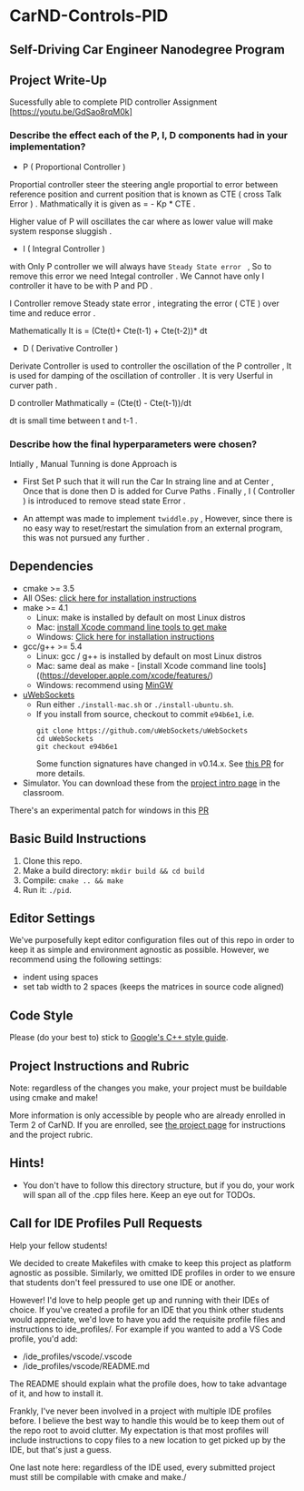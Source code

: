 # CarND-Controls-PID

Self-Driving Car Engineer Nanodegree Program
---

## Project Write-Up
Sucessfully able to complete PID controller Assignment  [https://youtu.be/GdSao8rqM0k]


### Describe the effect each of the P, I, D components had in your implementation? 

* P ( Proportional Controller ) 
 
Proportial controller steer the steering angle proportial to error between reference position  and current position that is known as CTE ( cross Talk Error ) .
Mathmatically it is given as = - Kp * CTE .

Higher value of P will oscillates the car where as lower value will make system response sluggish . 


* I  ( Integral Controller ) 

with Only P controller we will always  have `Steady State error ` , So to remove this error we need Integal controller . 
We Cannot have  only I controller  it have to be with P and PD .

I Controller remove Steady state error , integrating the error ( CTE ) over time and reduce error . 


Mathematically It is  =  (Cte(t)+ Cte(t-1) + Cte(t-2))* dt 



* D ( Derivative Controller ) 

Derivate Controller is used to controller the oscillation of the P controller , It is used for damping of the oscillation of controller . It is very Userful in curver path . 

D controller Mathmatically = (Cte(t) - Cte(t-1))/dt 

dt is small time between t and t-1 . 


### Describe how the final hyperparameters were chosen?

Intially , Manual Tunning is done 
Approach is 
* First Set P such that it will run the Car In straing line and at Center , Once that is done then D is added for Curve Paths .
	Finally , I ( Controller ) is introduced to remove stead state Error .  
	
* An attempt was made to implement `twiddle.py` ,  However, since there is no easy way to reset/restart the simulation from an external program, this was not pursued any further  .



## Dependencies

* cmake >= 3.5
 * All OSes: [click here for installation instructions](https://cmake.org/install/)
* make >= 4.1
  * Linux: make is installed by default on most Linux distros
  * Mac: [install Xcode command line tools to get make](https://developer.apple.com/xcode/features/)
  * Windows: [Click here for installation instructions](http://gnuwin32.sourceforge.net/packages/make.htm)
* gcc/g++ >= 5.4
  * Linux: gcc / g++ is installed by default on most Linux distros
  * Mac: same deal as make - [install Xcode command line tools]((https://developer.apple.com/xcode/features/)
  * Windows: recommend using [MinGW](http://www.mingw.org/)
* [uWebSockets](https://github.com/uWebSockets/uWebSockets)
  * Run either `./install-mac.sh` or `./install-ubuntu.sh`.
  * If you install from source, checkout to commit `e94b6e1`, i.e.
    ```
    git clone https://github.com/uWebSockets/uWebSockets 
    cd uWebSockets
    git checkout e94b6e1
    ```
    Some function signatures have changed in v0.14.x. See [this PR](https://github.com/udacity/CarND-MPC-Project/pull/3) for more details.
* Simulator. You can download these from the [project intro page](https://github.com/udacity/self-driving-car-sim/releases) in the classroom.

There's an experimental patch for windows in this [PR](https://github.com/udacity/CarND-PID-Control-Project/pull/3)

## Basic Build Instructions

1. Clone this repo.
2. Make a build directory: `mkdir build && cd build`
3. Compile: `cmake .. && make`
4. Run it: `./pid`. 

## Editor Settings

We've purposefully kept editor configuration files out of this repo in order to
keep it as simple and environment agnostic as possible. However, we recommend
using the following settings:

* indent using spaces
* set tab width to 2 spaces (keeps the matrices in source code aligned)

## Code Style

Please (do your best to) stick to [Google's C++ style guide](https://google.github.io/styleguide/cppguide.html).

## Project Instructions and Rubric

Note: regardless of the changes you make, your project must be buildable using
cmake and make!

More information is only accessible by people who are already enrolled in Term 2
of CarND. If you are enrolled, see [the project page](https://classroom.udacity.com/nanodegrees/nd013/parts/40f38239-66b6-46ec-ae68-03afd8a601c8/modules/f1820894-8322-4bb3-81aa-b26b3c6dcbaf/lessons/e8235395-22dd-4b87-88e0-d108c5e5bbf4/concepts/6a4d8d42-6a04-4aa6-b284-1697c0fd6562)
for instructions and the project rubric.

## Hints!

* You don't have to follow this directory structure, but if you do, your work
  will span all of the .cpp files here. Keep an eye out for TODOs.

## Call for IDE Profiles Pull Requests

Help your fellow students!

We decided to create Makefiles with cmake to keep this project as platform
agnostic as possible. Similarly, we omitted IDE profiles in order to we ensure
that students don't feel pressured to use one IDE or another.

However! I'd love to help people get up and running with their IDEs of choice.
If you've created a profile for an IDE that you think other students would
appreciate, we'd love to have you add the requisite profile files and
instructions to ide_profiles/. For example if you wanted to add a VS Code
profile, you'd add:

* /ide_profiles/vscode/.vscode
* /ide_profiles/vscode/README.md

The README should explain what the profile does, how to take advantage of it,
and how to install it.

Frankly, I've never been involved in a project with multiple IDE profiles
before. I believe the best way to handle this would be to keep them out of the
repo root to avoid clutter. My expectation is that most profiles will include
instructions to copy files to a new location to get picked up by the IDE, but
that's just a guess.

One last note here: regardless of the IDE used, every submitted project must
still be compilable with cmake and make./
